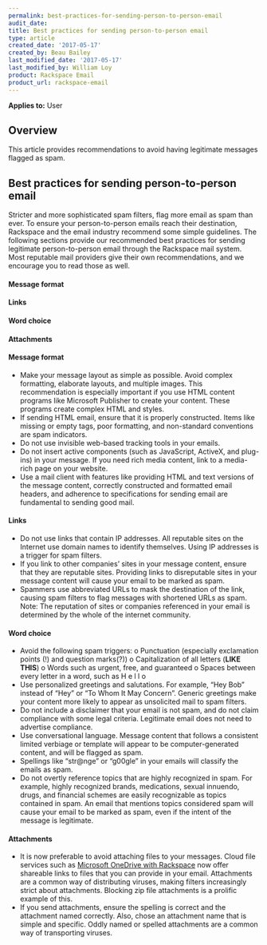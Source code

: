 ```yaml
---
permalink: best-practices-for-sending-person-to-person-email
audit_date:
title: Best practices for sending person-to-person email
type: article
created_date: '2017-05-17'
created_by: Beau Bailey
last_modified_date: '2017-05-17'
last_modified_by: William Loy
product: Rackspace Email
product_url: rackspace-email
---
```


**Applies to:** User

## Overview
This article provides recommendations to avoid having legitimate messages flagged as spam.

## Best practices for sending person-to-person email
Stricter and more sophisticated spam filters, flag more email as spam than ever. To ensure your person-to-person emails reach their destination, Rackspace and the email industry recommend some simple guidelines.
The following sections provide our recommended best practices for sending legitimate person-to-person email through the Rackspace mail system. Most reputable mail providers give their own recommendations, and we encourage you to read those as well.

#### Message format
#### Links
#### Word choice
#### Attachments




#### Message format
-	Make your message layout as simple as possible. Avoid complex formatting, elaborate layouts, and multiple images.
  This recommendation is especially important if you use HTML content programs like Microsoft Publisher to create your  content. These programs create complex HTML and styles.
-	If sending HTML email, ensure that it is properly constructed. Items like missing or empty tags, poor formatting, and     non-standard conventions are spam indicators.
-	Do not use invisible web-based tracking tools in your emails.
-	Do not insert active components (such as JavaScript, ActiveX, and plug-ins) in your message. If you need rich media content, link to a media-rich page on your website.
-	Use a mail client with features like providing HTML and text versions of the message content, correctly constructed and formatted email headers, and adherence to specifications for sending email are fundamental to sending good mail.


#### Links
-	Do not use links that contain IP addresses. All reputable sites on the Internet use domain names to identify themselves. Using IP addresses is a trigger for spam filters.
-	If you link to other companies’ sites in your message content, ensure that they are reputable sites. Providing links to disreputable sites in your message content will cause your email to be marked as spam.
-	Spammers use abbreviated URLs to mask the destination of the link, causing spam filters to flag messages with shortened URLs as spam.
Note: The reputation of sites or companies referenced in your email is determined by the whole of the internet community.


#### Word choice
-	Avoid the following spam triggers:
    o	Punctuation (especially exclamation points (!) and question marks(?))
    o	Capitalization of all letters (**LIKE THIS**)
    o	Words such as urgent, free, and guaranteed
    o	Spaces between every letter in a word, such as H e l l o
-	Use personalized greetings and salutations. For example, “Hey Bob” instead of “Hey” or “To Whom It May Concern”. Generic greetings make your content more likely to appear as unsolicited mail to spam filters.
-	Do not include a disclaimer that your email is not spam, and do not claim compliance with some legal criteria. Legitimate email does not need to advertise compliance.
-	Use conversational language. Message content that follows a consistent limited verbiage or template will appear to be computer-generated content, and will be flagged as spam.
-	Spellings like “str@nge” or “g00gle” in your emails will classify the emails as spam.
-	Do not overtly reference topics that are highly recognized in spam. For example, highly recognized brands, medications, sexual innuendo, drugs, and financial schemes are easily recognizable as topics contained in spam. An email that mentions topics considered spam will cause your email to be marked as spam, even if the intent of the message is legitimate.


#### Attachments
-	It is now preferable to avoid attaching files to your messages. Cloud file services such as [Microsoft OneDrive with Rackspace](https://www.rackspace.com/office-365) now offer shareable links to files that you can provide in your email. Attachments are a common way of distributing viruses, making filters increasingly strict about attachments. Blocking zip file attachments is a prolific example of this.
-	If you send attachments, ensure the spelling is correct and the attachment named correctly. Also, chose an attachment name that is simple and specific. Oddly named or spelled attachments are a common way of transporting viruses.
